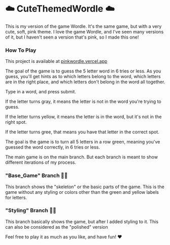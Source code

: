 # ☁️ CuteThemedWordle ☁️

This is my version of the game Wordle. It's the same game, but with a very cute, soft, pink theme. I love the game Wordle, and I've seen many versions of it, but I haven't seen a version that's pink, so I made this one! 

### How To Play

This project is available at [pinkwordle.vercel.app](https://pinkwordle.vercel.app/)

The goal of the game is to guess the 5 letter word in 6 tries or less. As you guess, you'll get hints as to which letters belong to the word, which letters are in the right place, and which letters don't belong in the word all together. 

Type in a word, and press submit. 

If the letter turns gray, it means the letter is not in the word you're trying to guess.

If the letter turns yellow, it means the letter is in the word, but it's not in the right spot.

If the letter turns gree, that means you have that letter in the correct spot.

The goal is the game is to turn all 5 letters in a row green, meaning you've guessed the word correctly, in 6 tries or less.

The main game is on the main branch. But each branch is meant to show different iterations of my process. 

### "Base_Game" Branch 🍄✨
This branch shows the "skeleton" or the basic parts of the game. This is the game without any styling or colors other than the green and yellow labels for letters.

### "Styling" Branch 💖🎨
This branch basically shows the game, but after I added styling to it. This can also be considered as the "polished" version

Feel free to play it as much as you like, and have fun! ♥️
